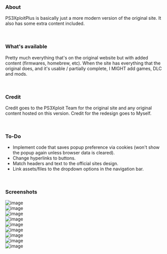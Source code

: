 ### About
PS3XploitPlus is basically just a more modern version of the original site. It also has some extra content included.

<br>  

### What's available
Pretty much everything that's on the original website but with added content (firmwares, homebrew, etc). When the site has everything that the original does, and it's usable / partially complete, I MIGHT add games, DLC and mods.

<br>  

### Credit
Credit goes to the PS3Xploit Team for the original site and any original content hosted on this version. Credit for the redesign goes to Myself.

<br>  

### To-Do
- Implement code that saves popup preference via cookies (won't show the popup again unless browser data is cleared).
- Change hyperlinks to buttons.
- Match headers and text to the official sites design.
- Link assets/files to the dropdown options in the navigation bar.

<br>  

### Screenshots
![image](https://github.com/user-attachments/assets/5bad2156-7d89-4b94-bafb-d5e60bbd8d81)  
![image](https://github.com/user-attachments/assets/039804f0-48c6-4c5d-9ffe-7fda98abc41c)  
![image](https://github.com/user-attachments/assets/9e27212d-5f6a-46c3-a255-e075867309f8)  
![image](https://github.com/user-attachments/assets/56307dc0-3538-45f9-90c8-468314937db2)  
![image](https://github.com/user-attachments/assets/7bed5179-89eb-452d-805d-afba0cde1b79)  
![image](https://github.com/user-attachments/assets/2b77e8a5-e471-4663-8f9b-0eb1f94f84d2)  
![image](https://github.com/user-attachments/assets/de50d9e2-973d-48bd-9063-f0c64cc6241f)  
![image](https://github.com/user-attachments/assets/0558da07-accf-4b2b-8cf8-3696d4808cde)  
![image](https://github.com/user-attachments/assets/5b7268d9-cd33-4d3f-8339-9e4efdb5bbcb)  
